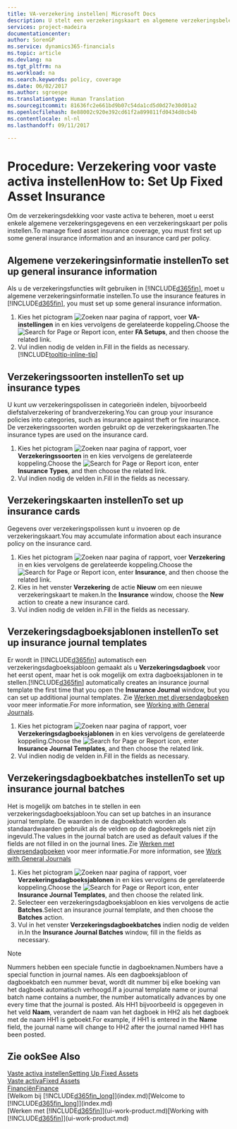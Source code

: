 ```yaml
---
title: VA-verzekering instellen| Microsoft Docs
description: U stelt een verzekeringskaart en algemene verzekeringsbeleidsgegevens in om verzekeringsdekking voor vaste activa te beheren.
services: project-madeira
documentationcenter: 
author: SorenGP
ms.service: dynamics365-financials
ms.topic: article
ms.devlang: na
ms.tgt_pltfrm: na
ms.workload: na
ms.search.keywords: policy, coverage
ms.date: 06/02/2017
ms.author: sgroespe
ms.translationtype: Human Translation
ms.sourcegitcommit: 81636fc2e661bd9b07c54da1cd5d0d27e30d01a2
ms.openlocfilehash: 8e88002c920e392cd61f2a899811fd0434d8cb4b
ms.contentlocale: nl-nl
ms.lasthandoff: 09/11/2017

---
```

# <a name="how-to-set-up-fixed-asset-insurance"></a><span data-ttu-id="fe50b-103">Procedure: Verzekering voor vaste activa instellen</span><span class="sxs-lookup"><span data-stu-id="fe50b-103">How to: Set Up Fixed Asset Insurance</span></span>
<span data-ttu-id="fe50b-104">Om de verzekeringsdekking voor vaste activa te beheren, moet u eerst enkele algemene verzekeringsgegevens en een verzekeringskaart per polis instellen.</span><span class="sxs-lookup"><span data-stu-id="fe50b-104">To manage fixed asset insurance coverage, you must first set up some general insurance information and an insurance card per policy.</span></span>

## <a name="to-set-up-general-insurance-information"></a><span data-ttu-id="fe50b-105">Algemene verzekeringsinformatie instellen</span><span class="sxs-lookup"><span data-stu-id="fe50b-105">To set up general insurance information</span></span>
<span data-ttu-id="fe50b-106">Als u de verzekeringsfuncties wilt gebruiken in [!INCLUDE[d365fin](includes/d365fin_md.md)], moet u algemene verzekeringsinformatie instellen.</span><span class="sxs-lookup"><span data-stu-id="fe50b-106">To use the insurance features in [!INCLUDE[d365fin](includes/d365fin_md.md)], you must set up some general insurance information.</span></span>  

1. <span data-ttu-id="fe50b-107">Kies het pictogram ![Zoeken naar pagina of rapport](media/ui-search/search_small.png "pictogram Zoeken naar pagina of rapport"), voer **VA-instellingen** in en kies vervolgens de gerelateerde koppeling.</span><span class="sxs-lookup"><span data-stu-id="fe50b-107">Choose the ![Search for Page or Report](media/ui-search/search_small.png "Search for Page or Report icon") icon, enter **FA Setups**, and then choose the related link.</span></span>  
2. <span data-ttu-id="fe50b-108">Vul indien nodig de velden in.</span><span class="sxs-lookup"><span data-stu-id="fe50b-108">Fill in the fields as necessary.</span></span> [!INCLUDE[tooltip-inline-tip](includes/tooltip-inline-tip_md.md)]  

## <a name="to-set-up-insurance-types"></a><span data-ttu-id="fe50b-109">Verzekeringssoorten instellen</span><span class="sxs-lookup"><span data-stu-id="fe50b-109">To set up insurance types</span></span>
<span data-ttu-id="fe50b-110">U kunt uw verzekeringspolissen in categorieën indelen, bijvoorbeeld diefstalverzekering of brandverzekering.</span><span class="sxs-lookup"><span data-stu-id="fe50b-110">You can group your insurance policies into categories, such as insurance against theft or fire insurance.</span></span> <span data-ttu-id="fe50b-111">De verzekeringssoorten worden gebruikt op de verzekeringskaarten.</span><span class="sxs-lookup"><span data-stu-id="fe50b-111">The insurance types are used on the insurance card.</span></span>

1. <span data-ttu-id="fe50b-112">Kies het pictogram ![Zoeken naar pagina of rapport](media/ui-search/search_small.png "pictogram Zoeken naar pagina of rapport"), voer **Verzekeringssoorten** in en kies vervolgens de gerelateerde koppeling.</span><span class="sxs-lookup"><span data-stu-id="fe50b-112">Choose the ![Search for Page or Report](media/ui-search/search_small.png "Search for Page or Report icon") icon, enter **Insurance Types**, and then choose the related link.</span></span>  
2. <span data-ttu-id="fe50b-113">Vul indien nodig de velden in.</span><span class="sxs-lookup"><span data-stu-id="fe50b-113">Fill in the fields as necessary.</span></span>

## <a name="to-set-up-insurance-cards"></a><span data-ttu-id="fe50b-114">Verzekeringskaarten instellen</span><span class="sxs-lookup"><span data-stu-id="fe50b-114">To set up insurance cards</span></span>
<span data-ttu-id="fe50b-115">Gegevens over verzekeringspolissen kunt u invoeren op de verzekeringskaart.</span><span class="sxs-lookup"><span data-stu-id="fe50b-115">You may accumulate information about each insurance policy on the insurance card.</span></span>  

1. <span data-ttu-id="fe50b-116">Kies het pictogram ![Zoeken naar pagina of rapport](media/ui-search/search_small.png "pictogram Zoeken naar pagina of rapport"), voer **Verzekering** in en kies vervolgens de gerelateerde koppeling.</span><span class="sxs-lookup"><span data-stu-id="fe50b-116">Choose the ![Search for Page or Report](media/ui-search/search_small.png "Search for Page or Report icon") icon, enter **Insurance**, and then choose the related link.</span></span>  
2. <span data-ttu-id="fe50b-117">Kies in het venster **Verzekering** de actie **Nieuw** om een nieuwe verzekeringskaart te maken.</span><span class="sxs-lookup"><span data-stu-id="fe50b-117">In the **Insurance** window, choose the **New** action to create a  new insurance card.</span></span>  
3. <span data-ttu-id="fe50b-118">Vul indien nodig de velden in.</span><span class="sxs-lookup"><span data-stu-id="fe50b-118">Fill in the fields as necessary.</span></span>

## <a name="to-set-up-insurance-journal-templates"></a><span data-ttu-id="fe50b-119">Verzekeringsdagboeksjablonen instellen</span><span class="sxs-lookup"><span data-stu-id="fe50b-119">To set up insurance journal templates</span></span>
<span data-ttu-id="fe50b-120">Er wordt in [!INCLUDE[d365fin](includes/d365fin_md.md)] automatisch een verzekeringsdagboeksjabloon gemaakt als u **Verzekeringsdagboek** voor het eerst opent, maar het is ook mogelijk om extra dagboeksjablonen in te stellen.</span><span class="sxs-lookup"><span data-stu-id="fe50b-120">[!INCLUDE[d365fin](includes/d365fin_md.md)] automatically creates an insurance journal template the first time that you open the **Insurance Journal** window, but you can set up additional journal templates.</span></span> <span data-ttu-id="fe50b-121">Zie [Werken met diversendagboeken](ui-work-general-journals.md) voor meer informatie.</span><span class="sxs-lookup"><span data-stu-id="fe50b-121">For more information, see [Working with General Journals](ui-work-general-journals.md).</span></span>  

1. <span data-ttu-id="fe50b-122">Kies het pictogram ![Zoeken naar pagina of rapport](media/ui-search/search_small.png "pictogram Zoeken naar pagina of rapport"), voer **Verzekeringsdagboeksjablonen** in en kies vervolgens de gerelateerde koppeling.</span><span class="sxs-lookup"><span data-stu-id="fe50b-122">Choose the ![Search for Page or Report](media/ui-search/search_small.png "Search for Page or Report icon") icon, enter **Insurance Journal Templates**, and then choose the related link.</span></span>  
2. <span data-ttu-id="fe50b-123">Vul indien nodig de velden in.</span><span class="sxs-lookup"><span data-stu-id="fe50b-123">Fill in the fields as necessary.</span></span>

## <a name="to-set-up-insurance-journal-batches"></a><span data-ttu-id="fe50b-124">Verzekeringsdagboekbatches instellen</span><span class="sxs-lookup"><span data-stu-id="fe50b-124">To set up insurance journal batches</span></span>
<span data-ttu-id="fe50b-125">Het is mogelijk om batches in te stellen in een verzekeringsdagboeksjabloon.</span><span class="sxs-lookup"><span data-stu-id="fe50b-125">You can set up batches in an insurance journal template.</span></span> <span data-ttu-id="fe50b-126">De waarden in de dagboekbatch worden als standaardwaarden gebruikt als de velden op de dagboekregels niet zijn ingevuld.</span><span class="sxs-lookup"><span data-stu-id="fe50b-126">The values in the journal batch are used as default values if the fields are not filled in on the journal lines.</span></span> <span data-ttu-id="fe50b-127">Zie [Werken met diversendagboeken](ui-work-general-journals.md) voor meer informatie.</span><span class="sxs-lookup"><span data-stu-id="fe50b-127">For more information, see [Work with General Journals](ui-work-general-journals.md)</span></span>  

1. <span data-ttu-id="fe50b-128">Kies het pictogram ![Zoeken naar pagina of rapport](media/ui-search/search_small.png "pictogram Zoeken naar pagina of rapport"), voer **Verzekeringsdagboeksjablonen** in en kies vervolgens de gerelateerde koppeling.</span><span class="sxs-lookup"><span data-stu-id="fe50b-128">Choose the ![Search for Page or Report](media/ui-search/search_small.png "Search for Page or Report icon") icon, enter **Insurance Journal Templates**, and then choose the related link.</span></span>  
2. <span data-ttu-id="fe50b-129">Selecteer een verzekeringsdagboeksjabloon en kies vervolgens de actie **Batches**.</span><span class="sxs-lookup"><span data-stu-id="fe50b-129">Select an insurance journal template, and then choose the **Batches** action.</span></span>
3. <span data-ttu-id="fe50b-130">Vul in het venster **Verzekeringsdagboekbatches** indien nodig de velden in.</span><span class="sxs-lookup"><span data-stu-id="fe50b-130">In the **Insurance Journal Batches** window, fill in the fields as necessary.</span></span>

> [!NOTE]  
>   <span data-ttu-id="fe50b-131">Nummers hebben een speciale functie in dagboeknamen.</span><span class="sxs-lookup"><span data-stu-id="fe50b-131">Numbers have a special function in journal names.</span></span> <span data-ttu-id="fe50b-132">Als een dagboeksjabloon of dagboekbatch een nummer bevat, wordt dit nummer bij elke boeking van het dagboek automatisch verhoogd.</span><span class="sxs-lookup"><span data-stu-id="fe50b-132">If a journal template name or journal batch name contains a number, the number automatically advances by one every time that the journal is posted.</span></span> <span data-ttu-id="fe50b-133">Als HH1 bijvoorbeeld is opgegeven in het veld **Naam**, verandert de naam van het dagboek in HH2 als het dagboek met de naam HH1 is geboekt.</span><span class="sxs-lookup"><span data-stu-id="fe50b-133">For example, if HH1 is entered in the **Name** field, the journal name will change to HH2 after the journal named HH1 has been posted.</span></span>

## <a name="see-also"></a><span data-ttu-id="fe50b-134">Zie ook</span><span class="sxs-lookup"><span data-stu-id="fe50b-134">See Also</span></span>
[<span data-ttu-id="fe50b-135">Vaste activa instellen</span><span class="sxs-lookup"><span data-stu-id="fe50b-135">Setting Up Fixed Assets</span></span>](fa-setup.md)  
[<span data-ttu-id="fe50b-136">Vaste activa</span><span class="sxs-lookup"><span data-stu-id="fe50b-136">Fixed Assets</span></span>](fa-manage.md)  
[<span data-ttu-id="fe50b-137">Financiën</span><span class="sxs-lookup"><span data-stu-id="fe50b-137">Finance</span></span>](finance.md)  
<span data-ttu-id="fe50b-138">[Welkom bij [!INCLUDE[d365fin_long](includes/d365fin_long_md.md)]](index.md)</span><span class="sxs-lookup"><span data-stu-id="fe50b-138">[Welcome to [!INCLUDE[d365fin_long](includes/d365fin_long_md.md)]](index.md)</span></span>  
<span data-ttu-id="fe50b-139">[Werken met [!INCLUDE[d365fin](includes/d365fin_md.md)]](ui-work-product.md)</span><span class="sxs-lookup"><span data-stu-id="fe50b-139">[Working with [!INCLUDE[d365fin](includes/d365fin_md.md)]](ui-work-product.md)</span></span>

